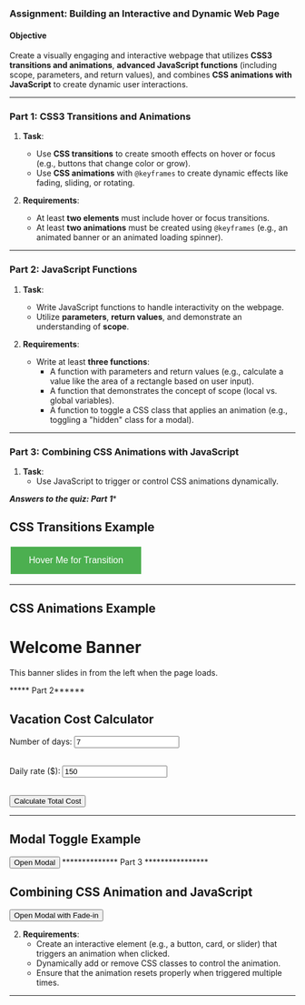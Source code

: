 ### **Assignment: Building an Interactive and Dynamic Web Page**  

#### **Objective**  
Create a visually engaging and interactive webpage that utilizes **CSS3 transitions and animations**, **advanced JavaScript functions** (including scope, parameters, and return values), and combines **CSS animations with JavaScript** to create dynamic user interactions.  

---

### **Part 1: CSS3 Transitions and Animations**  
1. **Task**:  
   - Use **CSS transitions** to create smooth effects on hover or focus (e.g., buttons that change color or grow).  
   - Use **CSS animations** with `@keyframes` to create dynamic effects like fading, sliding, or rotating.  

2. **Requirements**:  
   - At least **two elements** must include hover or focus transitions.  
   - At least **two animations** must be created using `@keyframes` (e.g., an animated banner or an animated loading spinner).  

---

### **Part 2: JavaScript Functions**  
1. **Task**:  
   - Write JavaScript functions to handle interactivity on the webpage.  
   - Utilize **parameters**, **return values**, and demonstrate an understanding of **scope**.  

2. **Requirements**:  
   - Write at least **three functions**:  
     - A function with parameters and return values (e.g., calculate a value like the area of a rectangle based on user input).  
     - A function that demonstrates the concept of scope (local vs. global variables).  
     - A function to toggle a CSS class that applies an animation (e.g., toggling a "hidden" class for a modal).  

---

### **Part 3: Combining CSS Animations with JavaScript**  
1. **Task**:  
   - Use JavaScript to trigger or control CSS animations dynamically.

***Answers to the quiz: Part 1****
<!DOCTYPE html>
<html>
<head>
<title>CSS Transitions and Animations</title>
<style>
/* CSS Transitions - Button Hover Effect */
.button {
  background-color: #4CAF50; /* Green */
  border: none;
  color: white;
  padding: 15px 32px;
  text-align: center;
  text-decoration: none;
  display: inline-block;
  font-size: 16px;
  margin: 4px 2px;
  cursor: pointer;
  transition-duration: 0.4s; /* Transition duration for smooth effect */
}

.button:hover {
  background-color: white; /* White on hover */
  color: black;          /* Black text on hover */
  box-shadow: 0 12px 16px 0 rgba(0,0,0,0.24), 0 17px 50px 0 rgba(0,0,0,0.19); /* Shadow on hover */
}

/* CSS Animations - Banner Slide-in */
.banner {
  width: 100%;
  height: 100px;
  background-color: #f0f0f0;
  position: relative;
  animation-name: slideIn;       /* Name of the animation to apply */
  animation-duration: 1s;        /* Duration of the animation */
  animation-timing-function: ease-out; /* Speed curve of the animation */
  animation-fill-mode: forwards;  /* Keep the final state of animation */
  transform: translateX(-100%); /* Start position - off-screen to the left */
}

@keyframes slideIn {
  0% {
    transform: translateX(-100%); /* Start off-screen */
    opacity: 0;                  /* Start invisible */
  }
  100% {
    transform: translateX(0%);    /* End at normal position */
    opacity: 1;                  /* End fully visible */
  }
}
</style>
</head>
<body>

<h2>CSS Transitions Example</h2>
<button class="button">Hover Me for Transition</button>

<hr>

<h2>CSS Animations Example</h2>
<div class="banner">
  <h1>Welcome Banner</h1>
  <p>This banner slides in from the left when the page loads.</p>
</div>

</body>
</html>
            ***** Part 2******
            <!DOCTYPE html>
<html>
<head>
<title>JavaScript Functions Example</title>
<style>
/* Basic Modal Styles (for Toggle Modal example) */
.modal {
  display: none; /* Hidden by default */
  position: fixed; /* Stay in place */
  z-index: 1;    /* Sit on top */
  left: 0;
  top: 0;
  width: 100%;  /* Full width */
  height: 100%; /* Full height */
  overflow: auto; /* Enable scroll if needed */
  background-color: rgba(0,0,0,0.4); /* Black w/ opacity */
}

.modal-content {
  background-color: #fefefe;
  margin: 15% auto; /* 15% from the top and centered */
  padding: 20px;
  border: 1px solid #888;
  width: 80%;      /* Could be more or less, depending on screen size */
}

.close-button {
  color: #aaa;
  float: right;
  font-size: 28px;
  font-weight: bold;
}

.close-button:hover,
.close-button:focus {
  color: black;
  text-decoration: none;
  cursor: pointer;
}
</style>
</head>
<body>

<h2>Vacation Cost Calculator</h2>

<label for="days">Number of days:</label>
<input type="number" id="days" value="7"><br><br>

<label for="dailyRate">Daily rate ($):</label>
<input type="number" id="dailyRate" value="150"><br><br>

<button onclick="calculateCost()">Calculate Total Cost</button>

<p id="costResult"></p>

<hr>

<h2>Modal Toggle Example</h2>
<button onclick="toggleModal()">Open Modal</button>

<div id="myModal" class="modal">
  <div class="modal-content">
    <span class="close-button" onclick="toggleModal()">&times;</span>
    <p>This is a simple Modal.</p>
  </div>
</div>


<script>
// Example 1: Vacation Cost Calculator
function calculateCost() {
  let days = document.getElementById("days").value; // Variable scope: inside calculateCost
  let rate = document.getElementById("dailyRate").value; // Variable scope: inside calculateCost

  let totalCost = calculateTotal(days, rate); // Passing parameters

  document.getElementById("costResult").textContent = "Total cost: $" + totalCost; // Displaying return value
}

function calculateTotal(days, dailyRate) { // Parameters: days, dailyRate
  let daysNum = parseInt(days);
  let rateNum = parseInt(dailyRate);

  if (isNaN(daysNum) || isNaN(rateNum)) {
    return "Invalid input"; // Return value for error case
  }

  return daysNum * rateNum; // Return value: calculated total cost
}


// Example 2: Modal Toggle
function toggleModal() {
  let modal = document.getElementById("myModal"); // Variable scope: inside toggleModal

  if (modal.style.display === "none") {
    modal.style.display = "block"; // Show modal
  } else {
    modal.style.display = "none";  // Hide modal
  }
  // No explicit return value - function implicitly returns 'undefined'
}
</script>

</body>
</html>
************** Part 3 ****************
<!DOCTYPE html>
<html>
<head>
<title>Combining CSS Animation and JavaScript</title>
<style>
/* Modal Styles with Fade-in Animation */
.modal {
  display: none; /* Hidden by default */
  position: fixed; /* Stay in place */
  z-index: 1;    /* Sit on top */
  left: 0;
  top: 0;
  width: 100%;  /* Full width */
  height: 100%; /* Full height */
  overflow: auto; /* Enable scroll if needed */
  background-color: rgba(0,0,0,0.4); /* Black w/ opacity */
  animation-duration: 0.5s; /* Animation duration for fade-in */
  animation-timing-function: ease-out;
  animation-fill-mode: forwards;
}

.modal-content {
  background-color: #fefefe;
  margin: 15% auto; /* 15% from the top and centered */
  padding: 20px;
  border: 1px solid #888;
  width: 80%;      /* Could be more or less, depending on screen size */
}

.close-button {
  color: #aaa;
  float: right;
  font-size: 28px;
  font-weight: bold;
}

.close-button:hover,
.close-button:focus {
  color: black;
  text-decoration: none;
  cursor: pointer;
}

/* Fade-in animation definition */
@keyframes fadeIn {
  from {opacity: 0;} /* Start fully transparent */
  to {opacity: 1;}   /* End fully opaque */
}

/* Class to trigger the fade-in animation */
.modal.fade-in {
  display: block !important; /* Override display: none; to show modal */
  animation-name: fadeIn;    /* Apply the fadeIn animation */
}
</style>
</head>
<body>

<h2>Combining CSS Animation and JavaScript</h2>
<button onclick="openModal()">Open Modal with Fade-in</button>

<div id="myAnimatedModal" class="modal">
  <div class="modal-content">
    <span class="close-button" onclick="closeModal()">&times;</span>
    <p>Modal with a Fade-in Animation triggered by JavaScript.</p>
  </div>
</div>

<script>
function openModal() {
  let modal = document.getElementById("myAnimatedModal");
  modal.classList.add("fade-in"); // JavaScript adds the class to trigger CSS animation
}

function closeModal() {
  let modal = document.getElementById("myAnimatedModal");
  modal.classList.remove("fade-in"); // JavaScript removes the class to hide (and reset)
  // Optional: Reset display to none after animation for proper initial state
  setTimeout(() => { modal.style.display = "none"; }, 500); // Wait for animation duration
}
</script>

</body>
</html>

2. **Requirements**:  
   - Create an interactive element (e.g., a button, card, or slider) that triggers an animation when clicked.  
   - Dynamically add or remove CSS classes to control the animation.  
   - Ensure that the animation resets properly when triggered multiple times.  

---
